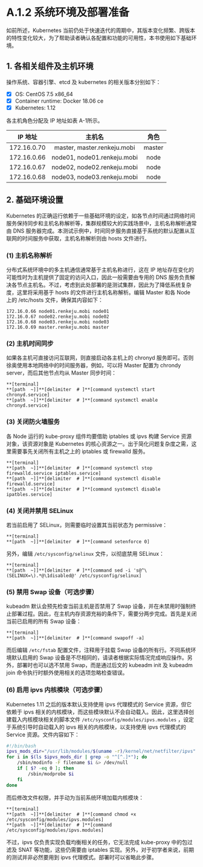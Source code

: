 # A.1.2 系统环境及部署准备

如前所述，Kubernetes 当前仍处于快速迭代的周期中，其版本变化频繁、跨版本的特性变化较大，为了帮助读者确认各配置和功能的可用性，本书使用如下基础环境。

## 1. 各相关组件及主机环境

操作系统、容器引擎、etcd 及 kubernetes 的相关版本分别如下：

- [x] OS: CentOS 7.5 x86_64
- [x] Container runtime: Docker 18.06 ce
- [x] Kubernetes: 1.12

各主机角色分配及 IP 地址如表 A-1所示。

|IP 地址|主机名|角色|
|:-:|:-:|:-:|
|172.16.0.70|master, master.renkeju.mobi|master|
|172.16.0.66|node01, node01.renkeju.mobi|node|
|172.16.0.67|node02, node02.renkeju.mobi|node|
|172.16.0.68|node03, node03.renkeju.mobi|node|

## 2. 基础环境设置

Kubernetes 的正确运行依赖于一些基础环境的设定，如各节点时间通过网络时间服务保持同步和主机名称解析等，集群规模较大的实践场景中，主机名称解析通常由 DNS 服务器完成。本测试示例中，时间同步服务直接基于系统的默认配置从互联网的时间服务中获取，主机名称解析则由 hosts 文件进行。

### (1) 主机名称解析

分布式系统环境中的多主机通信通常基于主机名称进行，这在 IP 地址存在变化的可能性时为主机提供了固定的访问入口，因此一般需要由专用的 DNS 服务负责解决各节点主机名。不过，考虑到此处部署的是测试集群，因此为了降低系统复杂度，这里将采用基于 hosts 的文件进行主机名称解析。编辑 Master 和各 Node 上的 /etc/hosts 文件，确保其内容如下：

```none
172.16.0.66 node01.renkeju.mobi node01
172.16.0.67 node02.renkeju.mobi node02
172.16.0.68 node03.renkeju.mobi node03
172.16.0.69 master.renkeju.mobi master
```

### (2) 主机时间同步

如果各主机可直接访问互联网，则直接启动各主机上的 chronyd 服务即可。否则徐奥使用本地网络中的时间服务器，例如，可以将 Master 配置为 chrondy server，而后其他节点均从 Master 同步时间：

```
**[terminal]
**[path  ~]]**[delimiter  # ]**[command systemctl start chronyd.service]
**[path  ~]]**[delimiter  # ]**[command systemctl enable chronyd.service]
```

### (3) 关闭防火墙服务

各 Node 运行的 kube-proxy 组件均要借助 iptables 或 ipvs 构建 Service 资源对象，该资源对象是 Kubernetes 的核心资源之一。出于简化问题复杂度之需，这里需要事先关闭所有主机之上的 iptables 或 firewalld 服务。

```
**[terminal]
**[path  ~]]**[delimiter  # ]**[command systemctl stop firewalld.service iptables.service]
**[path  ~]]**[delimiter  # ]**[command systemctl disable firewalld.service]
**[path  ~]]**[delimiter  # ]**[command systemctl disable ipatbles.service]
```

### (4) 关闭并禁用 SELinux

若当前启用了 SELinux，则需要临时设置其当前状态为 permissive：

```
**[terminal]
**[path  ~]]**[delimiter  # ]**[command setenforce 0]
```

另外，编辑 `/etc/sysconfig/selinux` 文件，以彻底禁用 SELinux：

```
**[terminal]
**[path  ~]]**[delimiter  # ]**[command sed -i 's@^\(SELINUX=\).*@\1disabled@' /etc/sysconfig/selinux]
```

### (5) 禁用 Swap 设备（可选步骤）

kubeadm 默认会预先检查当前主机是否禁用了 Swap 设备，并在未禁用时强制终止部署过程。因此，在主机内存资源充裕的条件下，需要分两步完成。首先是关闭当前已启用的所有 Swap 设备：

```
**[terminal]
**[path  ~]]**[delimiter  # ]**[command swapoff -a]
```

而后编辑 `/etc/fstab` 配置文件，注释用于挂载 Swap 设备的所有行。不同系统环境默认启用的 Swap 设备是不尽相同的，请读者根据实际情况完成响应操作。另外，部署时也可以选不禁用 Swap，而是通过后文的 kubeadm init 及 kubeadm join 命令执行时额外使用相关的选项忽略检查错误。

### (6) 启用 ipvs 内核模块（可选步骤）

Kubernetes 1.11 之后的版本默认支持使用 ipvs 代理模式的 Service 资源，但它依赖于 ipvs 相关的内核模块，而这些模块默认不会自动载入。因此，这里选择创建载入内核模块相关的脚本文件 `/etc/sysconfig/modules/ipvs.modules` ，设定于系统引导时自动载入的 ipvs 相关的内核模块，以支持使用 ipvs 代理模式的 Service 资源。文件内容如下：

```bash
#!/bin/bash
ipvs_mods_dir="/usr/lib/modules/$(uname -r)/kernel/net/netfilter/ipvs"
for i in $(ls $ipvs_mods_dir | grep -o "^[^.]*"); do
    /sbin/modinfo -F filename $i &> /dev/null
    if [ $? -eq 0 ]; then
        /sbin/modprobe $i
    fi
done
```

而后修改文件权限，并手动为当前系统环境加载内核模块：

```
**[terminal]
**[path  ~]]**[delimiter  # ]**[command chmod +x /etc/sysconfig/modules/ipvs.modules]
**[path  ~]]**[delimiter  # ]**[command /etc/sysconfig/modules/ipvs.modules]
```

不过，ipvs 仅负责实现负载均衡相关的任务，它无法完成 kube-proxy 中的包过滤及 SNAT 等功能，这些仍需要由 iptables 实现。另外，对于初学者来说，前期的测试并非必然要用到 ipvs 代理模式。部署时可以省略此步骤。